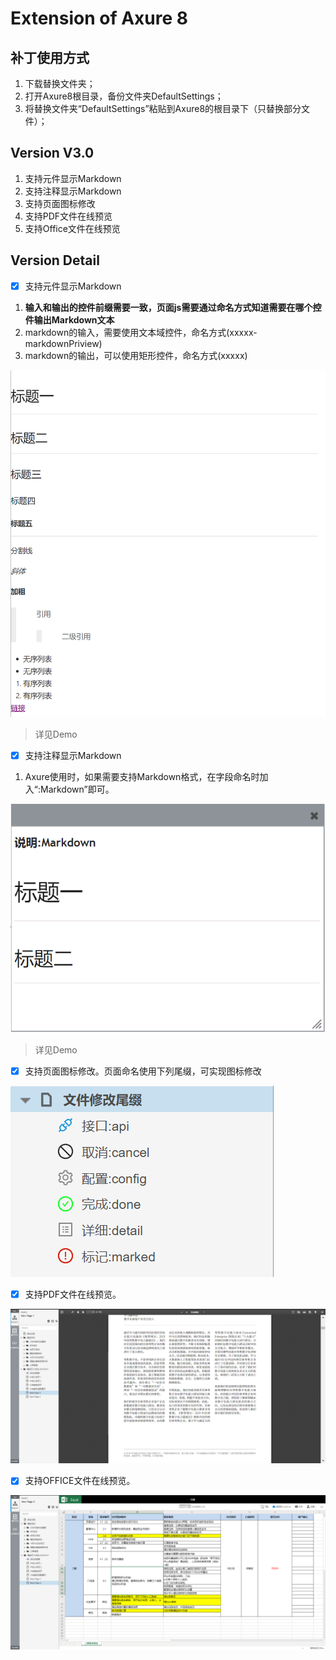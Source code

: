 # Extension of Axure 8

## 补丁使用方式

1. 下载替换文件夹；
2. 打开Axure8根目录，备份文件夹DefaultSettings；
3. 将替换文件夹“DefaultSettings”粘贴到Axure8的根目录下（只替换部分文件）；

## Version V3.0

1. 支持元件显示Markdown
2. 支持注释显示Markdown
3. 支持页面图标修改
4. 支持PDF文件在线预览
5. 支持Office文件在线预览

## Version Detail

- [x] 支持元件显示Markdown

1. __输入和输出的控件前缀需要一致，页面js需要通过命名方式知道需要在哪个控件输出Markdown文本__
2. markdown的输入，需要使用文本域控件，命名方式(xxxxx-markdownPriview)
3. markdown的输出，可以使用矩形控件，命名方式(xxxxx)

![Demo Image](../demo2.png)

> 详见Demo

- [x] 支持注释显示Markdown

1. Axure使用时，如果需要支持Markdown格式，在字段命名时加入“:Markdown”即可。

![Demo Image](../demo3.png)

> 详见Demo

- [x] 支持页面图标修改。页面命名使用下列尾缀，可实现图标修改

![Demo Image](../demo1.png)

- [x] 支持PDF文件在线预览。

![Demo Image](../demo4.png)

- [x] 支持OFFICE文件在线预览。

![Demo Image](../demo5.png)